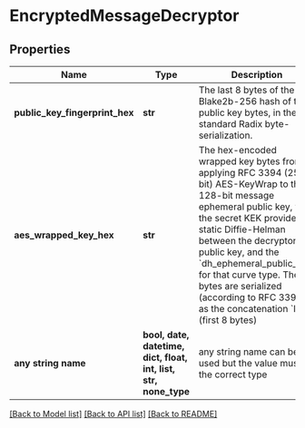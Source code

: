 # EncryptedMessageDecryptor


## Properties
Name | Type | Description | Notes
------------ | ------------- | ------------- | -------------
**public_key_fingerprint_hex** | **str** | The last 8 bytes of the Blake2b-256 hash of the public key bytes, in their standard Radix byte-serialization. | 
**aes_wrapped_key_hex** | **str** | The hex-encoded wrapped key bytes from applying RFC 3394 (256-bit) AES-KeyWrap to the 128-bit message ephemeral public key, with the secret KEK provided by static Diffie-Helman between the decryptor public key, and the &#x60;dh_ephemeral_public_key&#x60; for that curve type. The bytes are serialized (according to RFC 3394) as the concatenation &#x60;IV (first 8 bytes) || Cipher (wrapped 128-bit key, encoded as two 64-bit blocks)&#x60;.  | 
**any string name** | **bool, date, datetime, dict, float, int, list, str, none_type** | any string name can be used but the value must be the correct type | [optional]

[[Back to Model list]](../README.md#documentation-for-models) [[Back to API list]](../README.md#documentation-for-api-endpoints) [[Back to README]](../README.md)


